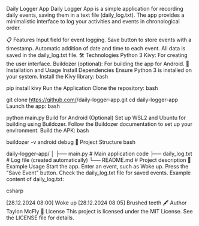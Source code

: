 Daily Logger App
Daily Logger App is a simple application for recording daily events, saving them in a text file (daily_log.txt). The app provides a minimalistic interface to log your activities and events in chronological order.

📋 Features
Input field for event logging.
Save button to store events with a timestamp.
Automatic addition of date and time to each event.
All data is saved in the daily_log.txt file.
🛠️ Technologies
Python 3
Kivy: For creating the user interface.
Buildozer (optional): For building the app for Android.
🚀 Installation and Usage
Install Dependencies
Ensure Python 3 is installed on your system.
Install the Kivy library:
bash

pip install kivy
Run the Application
Clone the repository:
bash

git clone https://github.com/<username>/daily-logger-app.git
cd daily-logger-app
Launch the app:
bash

python main.py
Build for Android (Optional)
Set up WSL2 and Ubuntu for building using Buildozer.
Follow the Buildozer documentation to set up your environment.
Build the APK:
bash

buildozer -v android debug
📂 Project Structure
bash

daily-logger-app/
│
├── main.py          # Main application code
├── daily_log.txt    # Log file (created automatically)
└── README.md        # Project description
📌 Example Usage
Start the app.
Enter an event, such as Woke up.
Press the "Save Event" button.
Check the daily_log.txt file for saved events.
Example content of daily_log.txt:

csharp

[28.12.2024 08:00] Woke up
[28.12.2024 08:05] Brushed teeth
🖋️ Author
Taylon McFly
📄 License
This project is licensed under the MIT License. See the LICENSE file for details.
